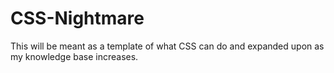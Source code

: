 # CSS-Nightmare
This will be meant as a template of what CSS can do and expanded upon as my knowledge base increases.

